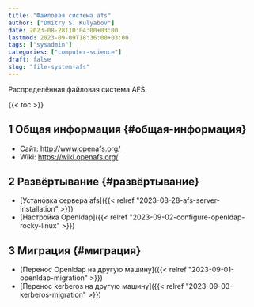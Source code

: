 ```yaml
---
title: "Файловая система afs"
author: ["Dmitry S. Kulyabov"]
date: 2023-08-28T10:04:00+03:00
lastmod: 2023-09-09T18:36:00+03:00
tags: ["sysadmin"]
categories: ["computer-science"]
draft: false
slug: "file-system-afs"
---
```


Распределённая файловая система AFS.

<!--more-->

{{< toc >}}


## <span class="section-num">1</span> Общая информация {#общая-информация}

-   Сайт: <http://www.openafs.org/>
-   Wiki: <https://wiki.openafs.org/>


## <span class="section-num">2</span> Развёртывание {#развёртывание}

-   [Установка сервера afs]({{< relref "2023-08-28-afs-server-installation" >}})
-   [Настройка Openldap]({{< relref "2023-09-02-configure-openldap-rocky-linux" >}})


## <span class="section-num">3</span> Миграция {#миграция}

-   [Перенос Openldap на другую машину]({{< relref "2023-09-01-openldap-migration" >}})
-   [Перенос kerberos на другую машину]({{< relref "2023-09-03-kerberos-migration" >}})
